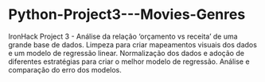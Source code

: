 # Python-Project3---Movies-Genres
IronHack Project 3 -
Análise da relação ‘orçamento vs receita’ de uma grande base de dados. Limpeza para criar mapeamentos visuais dos dados e um modelo de regressão linear. Normalização dos dados e adoção de diferentes estratégias para criar o melhor modelo de regressão. Análise e comparação do erro dos modelos.
